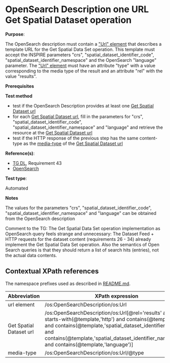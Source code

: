 # OpenSearch Description one URL Get Spatial Dataset operation

**Purpose**:

The OpenSearch description must contain a ["Url" element](#urlelement) that describes a template URL for the Get Spatial Data Set operation. This template must accept the INSPIRE parameters "crs", "spatial_dataset_identifier_code", "spatial_dataset_identifier_namespace" and the OpenSearch "language" parameter. The ["Url" element](#urlelement) must have an attribute "type" with a value corresponding to the media type of the result and an attribute "rel" with the value "results".

**Prerequisites**

**Test method**

* test if the OpenSearch Description provides at least one [Get Spatial Dataset url](#getspatialdataseturl)
* for each [Get Spatial Dataset url](#getspatialdataseturl), fill in the parameters for "crs", "spatial_dataset_identifier_code", "spatial_dataset_identifier_namespace" and "language" and retrieve the resource at the [Get Spatial Dataset url](#getspatialdataseturl)
* test if the HTTP response of the previous step has the same content-type as the [media-type](#mediatype) of the [Get Spatial Dataset url](#getspatialdataseturl)

**Reference(s)**:

* [TG DL](http://inspire.ec.europa.eu/id/ats/download-service/3.1/atom-pre-defined/README#ref_TG_DL), Requirement 43
* [OpenSearch](http://inspire.ec.europa.eu/id/ats/download-service/3.1/atom-pre-defined/README#ref_opensearch)

**Test type**:

Automated

**Notes**

The values for the parameters "crs", "spatial_dataset_identifier_code", "spatial_dataset_identifier_namespace" and "language" can be obtained from the OpenSearch description

Comment to the TG: The Get Spatial Data Set operation implementation as OpenSearch query feels strange and unnecessary: The Dataset Feed + HTTP requests for the dataset content (requirements 26 - 34) already implement the Get Spatial Data Set operation. Also the semantics of Open Search queries is that they should return a list of search hits (entries), not the actual data contents.

## Contextual XPath references

The namespace prefixes used as described in [README.md](http://inspire.ec.europa.eu/id/ats/download-service/3.1/atom-pre-defined/README#namespaces).

Abbreviation                                               |  XPath expression
---------------------------------------------------------- | -------------------------------------------------------------------------
url element <a name="urlelement"></a> | /os:OpenSearchDescription/os:Url
Get Spatial Dataset url <a name="getspatialdataseturl"></a> | /os:OpenSearchDescription/os:Url[@rel='results' and starts-with(@template,'http') and contains(@template,'crs') and contains(@template,'spatial_dataset_identifier_code') and contains(@template,'spatial_dataset_identifier_namespace') and contains(@template,'language')]
media-type <a name="mediatype"></a> | /os:OpenSearchDescription/os:Url/@type
